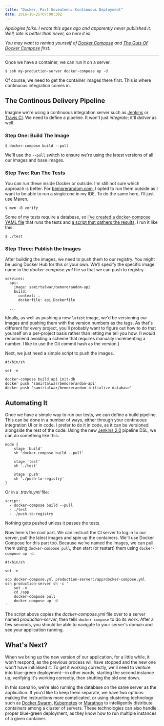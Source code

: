 ```yaml
---
title: "Docker, Part Seventeen: Continuous Deployment"
date: 2016-10-25T07:00:30Z
---
```


*Apologies folks. I wrote this ages ago and apparently never published it. Well, late is better than never, so here it is!*

*You may want to remind yourself of [Docker Compose][Docker, Part Ten: Docker Compose] and [The Guts Of Docker Compose][Docker, Part Eleven: The Guts Of Docker Compose] first.*

[Docker, Part Ten: Docker Compose]: http://monospacedmonologues.com/post/141079525786/docker-part-ten-docker-compose
[Docker, Part Eleven: The Guts Of Docker Compose]: http://monospacedmonologues.com/post/141136358098/docker-part-eleven-the-guts-of-docker-compose

---

Once we have a container, we can run it on a server.

    $ ssh my-production-server docker-compose up -d

Of course, we need to get the container images there first. This is where continuous integration comes in.

## The Continous Delivery Pipeline

Imagine we're using a continuous integration server such as [Jenkins][] or [Travis CI][]. We need to define a pipeline. It won't just *integrate*; it'll *deliver* as well.

### Step One: Build The Image

    $ docker-compose build --pull

We'll use the `--pull` switch to ensure we're using the latest versions of all our images and base images.

### Step Two: Run The Tests

You can run these inside Docker or outside. I'm still not sure which approach is better. For [bemorerandom.com][], I opted to run them outside as I want to be able to run a single one in my IDE. To do the same here, I'll just use Maven.

    $ mvn -B verify

Some of my tests require a database, so [I've created a docker-compose YAML file][docker-compose.test.yml] that runs the tests and [a script that gathers the results][test script]. I run it like this:

    $ ./test

### Step Three: Publish the Images

After building the images, we need to push them to our registry. You might be using Docker Hub for this or your own. We'll specify the specific image name in the *docker-compose.yml* file so that we can push to registry.

    services:
      api:
        image: samirtalwar/bemorerandom-api
        build:
          context: .
          dockerfile: api.Dockerfile

      ...

Ideally, as well as pushing a new `latest` image, we'd be versioning our images and pushing them with the version numbers as the tags. As that's different for every project, you'll probably want to figure out how to do that yourself on a per-project basis rather than letting me tell you how. (I *would* recommend avoiding a scheme that requires manually incrementing a number. I like to use the Git commit hash as the version.)

Next, we just need a simple script to push the images.

    #!/bin/sh

    set -e

    docker-compose build api init-db
    docker push 'samirtalwar/bemorerandom-api'
    docker push 'samirtalwar/bemorerandom-initialize-database'

## Automating It

Once we have a simple way to run our tests, we can define a build pipeline. This can be done in a number of ways, either through your continuous integration UI or in code. I prefer to do it in code, as it can be versioned alongside the rest of the code. Using the new [Jenkins 2.0][] pipeline DSL, we can do something like this:

    node {
        stage 'build'
        sh 'docker-compose build --pull'

        stage 'test'
        sh './test'

        stage 'push'
        sh './push-to-registry'
    }

Or in a *.travis.yml* file:

    script:
      - docker-compose build --pull
      - ./test
      - ./push-to-registry

Nothing gets pushed unless it passes the tests.

Now here's the cool part. We can instruct the CI server to log in to our server, pull the latest images and spin up the containers. We'll use Docker Compose for this part too. Because we've named the images, we can pull them using `docker-compose pull`, then start (or restart) them using `docker-compose up -d`.

    #!/bin/sh

    set -e

    scp docker-compose.yml production-server:/app/docker-compose.yml
    ssh production-server sh -c '
        set -e
        cd /app
        docker-compose pull
        docker-compose up -d
    '

The script above copies the *docker-compose.yml* file over to a server named *production-server*, then tells `docker-compose` to do its work. After a few seconds, you should be able to navigate to your server's domain and see your application running.

## What's Next?

When we bring up the new version of our application, for a little while, it won't respond, as the previous process will have stopped and the new one won't have initialised it. To get it working correctly, we'll need to venture into blue-green deployment—in other words, starting the second instance up, verifying it's working correctly, then shutting the old one down.

In this scenario, we're also running the database on the same server as the application. If you'd like to keep them separate, we have two options: making the instructions more complicated, or using clustering technology such as [Docker Swarm][], [Kubernetes][] or [Marathon][] to intelligently distribute containers among a cluster of servers. These technologies can also handle proper blue-green deployment, as they know how to run multiple instances of a given container.

[bemorerandom.com]: https://github.com/SamirTalwar/bemorerandom.com
[docker-compose.test.yml]: https://github.com/SamirTalwar/bemorerandom.com/blob/master/docker-compose.test.yml
[test script]:  https://github.com/SamirTalwar/bemorerandom.com/blob/master/test

[Jenkins]: https://jenkins.io/
[Jenkins 2.0]: https://jenkins.io/2.0/
[Travis CI]: https://travis-ci.org/

[Docker Swarm]: https://www.docker.com/products/docker-swarm
[Kubernetes]: http://kubernetes.io/
[Marathon]: https://mesosphere.github.io/marathon/
